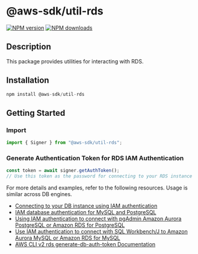 # @aws-sdk/util-rds

[![NPM version](https://img.shields.io/npm/v/@aws-sdk/util-rds/latest.svg)](https://www.npmjs.com/package/@aws-sdk/util-rds)
[![NPM downloads](https://img.shields.io/npm/dm/@aws-sdk/util-rds.svg)](https://www.npmjs.com/package/@aws-sdk/util-rds)

## Description

This package provides utilities for interacting with RDS.

## Installation

```js
npm install @aws-sdk/util-rds
```

## Getting Started

### Import

```js
import { Signer } from "@aws-sdk/util-rds";
```

### Generate Authentication Token for RDS IAM Authentication

```js
const token = await signer.getAuthToken();
// Use this token as the password for connecting to your RDS instance
```

For more details and examples, refer to the following resources. Usage is similar across DB engines.

- [Connecting to your DB instance using IAM authentication](https://docs.aws.amazon.com/AmazonRDS/latest/UserGuide/UsingWithRDS.IAMDBAuth.Connecting.html)
- [IAM database authentication for MySQL and PostgreSQL](https://docs.aws.amazon.com/AmazonRDS/latest/UserGuide/UsingWithRDS.IAMDBAuth.html)
- [Using IAM authentication to connect with pgAdmin Amazon Aurora PostgreSQL or Amazon RDS for PostgreSQL](https://aws.amazon.com/blogs/database/using-iam-authentication-to-connect-with-pgadmin-amazon-aurora-postgresql-or-amazon-rds-for-postgresql/)
- [Use IAM authentication to connect with SQL Workbench/J to Amazon Aurora MySQL or Amazon RDS for MySQL](https://aws.amazon.com/blogs/database/use-iam-authentication-to-connect-with-sql-workbenchj-to-amazon-aurora-mysql-or-amazon-rds-for-mysql/)
- [AWS CLI v2 rds generate-db-auth-token Documentation](https://awscli.amazonaws.com/v2/documentation/api/latest/reference/rds/generate-db-auth-token.html)

